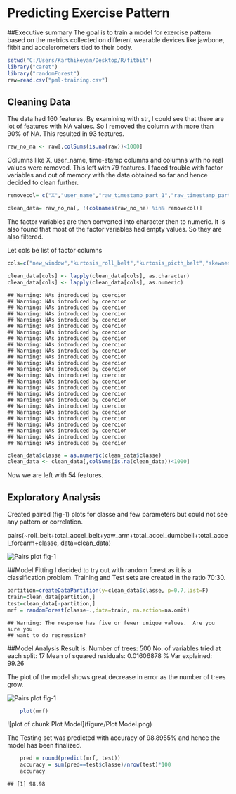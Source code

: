 # Predicting Exercise Pattern

##Executive summary
The goal is to train a model for exercise pattern  based on the metrics collected on different wearable devices like jawbone, fitbit and accelerometers tied to their body. 


```r
setwd("C:/Users/Karthikeyan/Desktop/R/fitbit")
library("caret")
library("randomForest")
raw=read.csv("pml-training.csv")
```
## Cleaning Data
The data had 160 features. By examining with str, I could see that there are lot of features with NA values. So I removed the column with more than 90% of NA. This resulted in 93 features.


```r
raw_no_na <- raw[,colSums(is.na(raw))<1000]
```

Columns like X, user_name, time-stamp columns and columns with no real values were removed. This left with 79 features. I faced trouble with factor variables and out of memory with the data obtained so far and hence decided to clean further.


```r
removecol= c("X","user_name","raw_timestamp_part_1","raw_timestamp_part_2","cvtd_timestamp","kurtosis_yaw_belt","skewness_yaw_belt","amplitude_yaw_belt","kurtosis_yaw_dumbbell","skewness_yaw_dumbbell","amplitude_yaw_dumbbell","kurtosis_yaw_forearm","skewness_yaw_forearm","amplitude_yaw_forearm")

clean_data= raw_no_na[, !(colnames(raw_no_na) %in% removecol)]
```

The factor variables are then converted into character then to numeric. It is also found that most of the factor variables had empty values. So they are also filtered.

Let cols be list of factor columns


```r
cols=c("new_window","kurtosis_roll_belt","kurtosis_picth_belt","skewness_roll_belt","skewness_roll_belt.1","max_yaw_belt","min_yaw_belt","kurtosis_roll_dumbbell","kurtosis_picth_dumbbell","skewness_roll_dumbbell","skewness_pitch_dumbbell","max_yaw_dumbbell","min_yaw_dumbbell","kurtosis_roll_forearm","kurtosis_picth_forearm","skewness_roll_forearm","skewness_pitch_forearm","max_yaw_forearm","min_yaw_forearm","kurtosis_roll_arm","kurtosis_picth_arm","kurtosis_yaw_arm","skewness_roll_arm","skewness_pitch_arm","skewness_yaw_arm")

clean_data[cols] <- lapply(clean_data[cols], as.character)
clean_data[cols] <- lapply(clean_data[cols], as.numeric)
```

```
## Warning: NAs introduced by coercion
## Warning: NAs introduced by coercion
## Warning: NAs introduced by coercion
## Warning: NAs introduced by coercion
## Warning: NAs introduced by coercion
## Warning: NAs introduced by coercion
## Warning: NAs introduced by coercion
## Warning: NAs introduced by coercion
## Warning: NAs introduced by coercion
## Warning: NAs introduced by coercion
## Warning: NAs introduced by coercion
## Warning: NAs introduced by coercion
## Warning: NAs introduced by coercion
## Warning: NAs introduced by coercion
## Warning: NAs introduced by coercion
## Warning: NAs introduced by coercion
## Warning: NAs introduced by coercion
## Warning: NAs introduced by coercion
## Warning: NAs introduced by coercion
## Warning: NAs introduced by coercion
## Warning: NAs introduced by coercion
## Warning: NAs introduced by coercion
## Warning: NAs introduced by coercion
## Warning: NAs introduced by coercion
## Warning: NAs introduced by coercion
```

```r
clean_data$classe = as.numeric(clean_data$classe)
clean_data <- clean_data[,colSums(is.na(clean_data))<1000]
```

Now we are left with 54 features.


## Exploratory Analysis
Created paired (fig-1) plots for classe and few parameters but could not see any pattern or correlation.

pairs(~roll_belt+total_accel_belt+yaw_arm+total_accel_dumbbell+total_accel_forearm+classe, data=clean_data)


![Pairs plot fig-1](figure/Explore.jpeg) 

##Model Fitting
I decided to try out with random forest as it is a classification problem. Training and Test sets are created in the ratio 70:30.


```r
partition=createDataPartition(y=clean_data$classe, p=0.7,list=F)
train=clean_data[partition,]
test=clean_data[-partition,]
mrf = randomForest(classe~.,data=train, na.action=na.omit)
```

```
## Warning: The response has five or fewer unique values.  Are you sure you
## want to do regression?
```

##Model Analysis
Result is:
	Number of trees: 500
	No. of variables tried at each split: 17
	Mean of squared residuals: 0.01606878
	% Var explained: 99.26

The plot of the model shows great decrease in error as the number of trees grow.

![Pairs plot fig-1](figure/Error_Versus_Tree.jpeg)	


```r
	plot(mrf)
```

![plot of chunk Plot Model](figure/Plot Model.png) 
	
The Testing set was predicted with accuracy of 98.8955% and hence the model has been finalized.


```r
	pred = round(predict(mrf, test))
	accuracy = sum(pred==test$classe)/nrow(test)*100
	accuracy
```

```
## [1] 98.98
```

